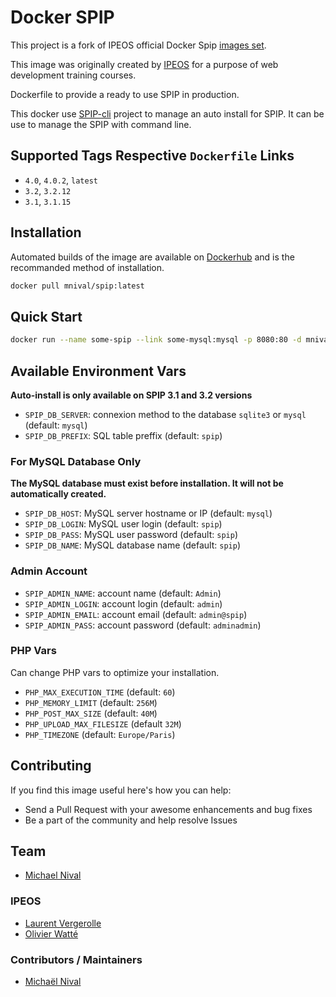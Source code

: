 # Docker SPIP

This project is a fork of IPEOS official Docker Spip [images set](https://hub.docker.com/r/ipeos/spip/).

This image was originally created by [IPEOS](http://www.ipeos.com) for a purpose of web development training courses.

Dockerfile to provide a ready to use SPIP in production.

This docker use [SPIP-cli](https://contrib.spip.net/SPIP-Cli) project to manage an auto install for SPIP. It can be use to manage the SPIP with command line.

## Supported Tags Respective `Dockerfile` Links

- `4.0`, `4.0.2`, `latest`
- `3.2`, `3.2.12`
- `3.1`, `3.1.15`

## Installation

Automated builds of the image are available on [Dockerhub](https://hub.docker.com/u/mnival/spip/) and is the recommanded method of installation.

```bash
docker pull mnival/spip:latest
```

## Quick Start

```bash
docker run --name some-spip --link some-mysql:mysql -p 8080:80 -d mnival/spip
```

## Available Environment Vars

**Auto-install is only available on SPIP 3.1 and 3.2 versions**

- `SPIP_DB_SERVER`: connexion method to the database `sqlite3` or `mysql` (default: `mysql`)
- `SPIP_DB_PREFIX`: SQL table preffix (default: `spip`)

### For MySQL Database Only

**The MySQL database must exist before installation. It will not be automatically created.**

- `SPIP_DB_HOST`: MySQL server hostname or IP (default: `mysql`)
- `SPIP_DB_LOGIN`: MySQL user login (default: `spip`)
- `SPIP_DB_PASS`: MySQL user password (default: `spip`)
- `SPIP_DB_NAME`: MySQL database name (default: `spip`)

### Admin Account

- `SPIP_ADMIN_NAME`: account name (default: `Admin`)
- `SPIP_ADMIN_LOGIN`: account login (default: `admin`)
- `SPIP_ADMIN_EMAIL`: account email (default: `admin@spip`)
- `SPIP_ADMIN_PASS`: account password (default: `adminadmin`)

### PHP Vars

Can change PHP vars to optimize your installation.

- `PHP_MAX_EXECUTION_TIME` (default: `60`)
- `PHP_MEMORY_LIMIT` (default: `256M`)
- `PHP_POST_MAX_SIZE` (default: `40M`)
- `PHP_UPLOAD_MAX_FILESIZE` (default `32M`)
- `PHP_TIMEZONE` (default: `Europe/Paris`)

## Contributing

If you find this image useful here's how you can help:

- Send a Pull Request with your awesome enhancements and bug fixes
- Be a part of the community and help resolve Issues

## Team

* [Michael Nival](https://github.com/mnival/)

### IPEOS

- [Laurent Vergerolle](https://github.com/psychoz971/)
- [Olivier Watté](https://github.com/owatte/)

### Contributors / Maintainers

- [Michaël Nival](https://github.com/mnival)
